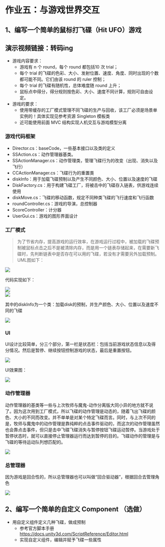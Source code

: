 # 作业五：与游戏世界交互
## 1、编写一个简单的鼠标打飞碟（Hit UFO）游戏  
## 演示视频链接：转码ing
- 游戏内容要求：   
   - 游戏有 n 个 round，每个 round 都包括10 次 trial；
   - 每个 trial 的飞碟的色彩、大小、发射位置、速度、角度、同时出现的个数都可能不同。它们由该 round 的 ruler 控制；
   - 每个 trial 的飞碟有随机性，总体难度随 round 上升；
   - 鼠标点中得分，得分规则按色彩、大小、速度不同计算，规则可自由设定。
- 游戏的要求： 
   - 使用带缓存的工厂模式管理不同飞碟的生产与回收，该工厂必须是场景单实例的！具体实现见参考资源 Singleton 模板类
   - 近可能使用前面 MVC 结构实现人机交互与游戏模型分离  
### 游戏代码框架
- Director.cs：baseCode，一些基本接口以及类的定义  
- SSAction.cs：动作管理器基类。
- SSActionManager.cs：动作管理类，管理飞碟行为的改变（出现、消失以及飞行）  
- CCActionManager.cs：飞碟行为的重置类  
- diskInfo：用于加载飞碟预制以及产生不同颜色、大小、位置以及速度的飞碟  
- DiskFactory.cs：用于构建飞碟工厂，将被击中的飞碟存入链表，供游戏连续使用  
- diskMove.cs：飞碟的移动函数，规定不同种类飞碟的飞行速度和飞行函数  
- roundController.cs：游戏的导演，总控制器  
- ScoreController：计分器  
- UserGui.cs：游戏的图形界面设计  

### 工厂模式  
> 为了节省内存，提高游戏的运行效率，在游戏运行过程中，被加载的飞碟预制被鼠标点击之后不是被清除内存，而是用一个链表存储起来，在需要新飞碟时，先判断链表中是否存在可以用的飞碟，若没有才需要另外加载预制。  
UML图如下：
  
![](images/uml.png)  
  
代码实现如下：  
  
![](images/fac.png)  
![](images/fac2.png)  

其中的diskInfo为一个类：加载disk的预制，并生产颜色、大小、位置以及速度不同的飞碟
  
![](images/fac3.png)  
  
### UI
UI设计比较简单，分三个部分，第一栏是状态栏：包括当前游戏状态信息以及得分情况。然后是暂停、继续按钮控制游戏的状态，最后是重置按钮。  
  
![](images/UI.png)  
  
UI效果图：
  
![](images/UI2.png)  
  
### 动作管理器  
动作管理器的基类等一些与上次牧师与魔鬼-动作分离版大同小异的地方就不说了。因为这次用到工厂模式，所以飞碟的动作管理是动态的，随着飞出飞碟的颜色、大小的不同而改变。并不单单是对某个特定飞碟而言。同时，与上次不同的是，牧师与魔鬼中的动作管理是靠纯粹的点击事件驱动的，而这次的动作管理虽然也会靠点击事件，但只是击中飞碟飞碟消失与暂停按钮飞碟运动暂停。当游戏处于暂停状态时，就可以直接停止管理器运行而达到暂停的目的。飞碟动作的管理是与飞碟的等待运动队列想匹配的。  
  
![](images/ac.png)  
  
### 总管理器  
因为游戏是回合性的，所以总管理器也可以叫做“回合驱动器”，根据回合去管理角色  

![](images/ro.png)  
  

## 2、编写一个简单的自定义 Component （选做）  
- 用自定义组件定义几种飞碟，做成预制 
   - 参考官方脚本手册 https://docs.unity3d.com/ScriptReference/Editor.html
   - 实现自定义组件，编辑并赋予飞碟一些属性